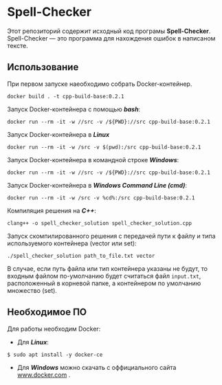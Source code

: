# Spell-Checker
Этот репозиторий содержит исходный код програмы **Spell-Checker**. Spell-Checker — это программа для нахождения ошибок в написаном тексте.
## Использование
При первом запуске наеобходимо собрать Docker-контейнер.  
```
docker build . -t cpp-build-base:0.2.1
```
Запуск Docker-контейнера с помощью ***bash***:
```
docker run --rm -it -w //src -v /${PWD}://src cpp-build-base:0.2.1
```
Запуск Docker-контейнера в ***Linux***
```
docker run --rm -it -w /src -v $(pwd):/src cpp-build-base:0.2.1
```
Запуск Docker-контейнера в командной строке ***Windows***:
```
docker run --rm -it -w //src -v /${PWD}://src cpp-build-base:0.2.1
```
Запуск Docker-контейнера в ***Windows Command Line (cmd)***:
```
docker run --rm -it -w /src -v %cd%:/src cpp-build-base:0.2.1
```
Компиляция решения на ***C++***:
```
clang++ -o spell_checker_solution spell_checker_solution.cpp
```
Запуск скомпилированного решения с передачей пути к файлу и типа используемого контейнера (vector или set):
```
./spell_checker_solution path_to_file.txt vector
```
В случае, если путь файла или тип контейнера указаны не будут, то входным файлом по-умолчанию будет считаться файл `input.txt`, расположенный в корневой папке, а контейнером по умолчанию множество (set).
## Необходимое ПО
Для работы необходим Docker:  
* Для ***Linux***: 
```
$ sudo apt install -y docker-ce
```
* Для ***Windows*** можно скачать с оффициального сайта www.docker.com .
